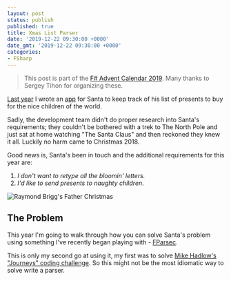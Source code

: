 ```yaml
---
layout: post
status: publish
published: true
title: Xmas List Parser
date: '2019-12-22 09:30:00 +0000'
date_gmt: '2019-12-22 09:30:00 +0000'
categories:
- FSharp
---
```


> This post is part of the [F# Advent Calendar 2019][1]. Many thanks to Sergey Tihon for organizing these.

[Last year][2] I wrote an [app][3] for Santa to keep track of his list of presents to buy for the nice children
of the world.

Sadly, the development team didn't do proper research into Santa's requirements; they couldn't be bothered with
a trek to The North Pole and just sat at home watching "The Santa Claus" and then reckoned they knew it all.
Luckily no harm came to Christmas 2018.

Good news is, Santa's been in touch and the additional requirements for this year are:

1. *I don't want to retype all the bloomin' letters.*
1. *I'd like to send presents to naughty children*.

![Raymond Brigg's Father Christmas][4]

## The Problem

This year I'm going to walk through how you can solve Santa's problem using something I've recently
began playing with - [FParsec][5].

This is only my second go at using it, my first was to solve [Mike Hadlow's "Journeys" coding challenge][6].
So this might not be the most idiomatic way to solve write a parser.

 [1]: https://sergeytihon.com/2019/11/05/f-advent-calendar-in-english-2019/
 [2]: https://taeguk.co.uk/blog/santas-xmas-list-in-fable/
 [3]: https://xmaslist.s3-eu-west-1.amazonaws.com/index.html
 [4]: {{site.contenturl}}xmas-2019-father-xmas.png
 [5]: https://www.quanttec.com/fparsec/
 [6]: https://twitter.com/xdaDaveShaw/status/1189683003074760716